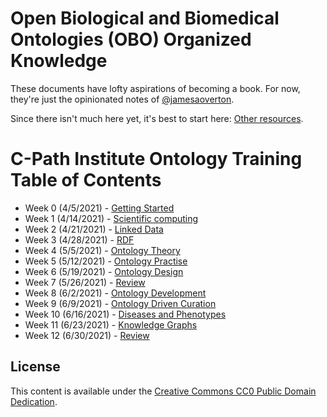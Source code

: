 # Open Biological and Biomedical Ontologies (OBO) Organized Knowledge

These documents have lofty aspirations of becoming a book.
For now, they're just the opinionated notes of [@jamesaoverton](https://github.com/jamesaoverton).

Since there isn't much here yet, it's best to start here: [Other resources](other/README.md).

# C-Path Institute Ontology Training Table of Contents

- Week 0 (4/5/2021) - [Getting Started](https://github.com/jamesaoverton/obook/tree/master/gettingStarted)
- Week 1 (4/14/2021) - [Scientific computing](https://github.com/jamesaoverton/obook/tree/master/week01)
- Week 2 (4/21/2021) - [Linked Data](https://github.com/jamesaoverton/obook/tree/master/week02)
- Week 3 (4/28/2021) - [RDF](https://github.com/jamesaoverton/obook/tree/master/week03)
- Week 4 (5/5/2021) - [Ontology Theory](https://github.com/jamesaoverton/obook/tree/master/week04)
- Week 5 (5/12/2021) - [Ontology Practise](https://github.com/jamesaoverton/obook/tree/master/week05)
- Week 6 (5/19/2021) - [Ontology Design](https://github.com/jamesaoverton/obook/tree/master/week06)
- Week 7 (5/26/2021) - [Review](https://github.com/jamesaoverton/obook/tree/master/week07)
- Week 8 (6/2/2021) - [Ontology Development](https://github.com/jamesaoverton/obook/tree/master/week08)
- Week 9 (6/9/2021) - [Ontology Driven Curation](https://github.com/jamesaoverton/obook/tree/master/week09)
- Week 10 (6/16/2021) - [Diseases and Phenotypes](https://github.com/jamesaoverton/obook/tree/master/week10)
- Week 11 (6/23/2021) - [Knowledge Graphs](https://github.com/jamesaoverton/obook/tree/master/week11)
- Week 12 (6/30/2021) - [Review](https://github.com/jamesaoverton/obook/tree/master/week12)

## License

This content is available under the [Creative Commons CC0 Public Domain Dedication](LICENSE).
